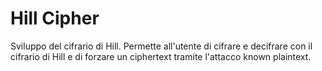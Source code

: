 # Hill Cipher

Sviluppo del cifrario di Hill. Permette all&#39;utente di cifrare e decifrare con il cifrario di Hill e di forzare un ciphertext tramite l&#39;attacco known plaintext.